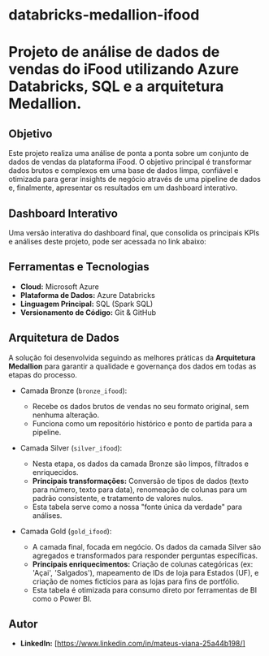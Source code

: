 # databricks-medallion-ifood
# Projeto de análise de dados de vendas do iFood utilizando Azure Databricks, SQL e a arquitetura Medallion.

## Objetivo

Este projeto realiza uma análise de ponta a ponta sobre um conjunto de dados de vendas da plataforma iFood. O objetivo principal é transformar dados brutos e complexos em uma base de dados limpa, confiável e otimizada para gerar insights de negócio através de uma pipeline de dados e, finalmente, apresentar os resultados em um dashboard interativo.

## Dashboard Interativo

Uma versão interativa do dashboard final, que consolida os principais KPIs e análises deste projeto, pode ser acessada no link abaixo:


## Ferramentas e Tecnologias

* **Cloud:** Microsoft Azure
* **Plataforma de Dados:** Azure Databricks
* **Linguagem Principal:** SQL (Spark SQL)
* **Versionamento de Código:** Git & GitHub

## Arquitetura de Dados

A solução foi desenvolvida seguindo as melhores práticas da **Arquitetura Medallion** para garantir a qualidade e governança dos dados em todas as etapas do processo.

* Camada Bronze (`bronze_ifood`):
    * Recebe os dados brutos de vendas no seu formato original, sem nenhuma alteração.
    * Funciona como um repositório histórico e ponto de partida para a pipeline.

* Camada Silver (`silver_ifood`):
    * Nesta etapa, os dados da camada Bronze são limpos, filtrados e enriquecidos.
    * **Principais transformações:** Conversão de tipos de dados (texto para número, texto para data), renomeação de colunas para um padrão consistente, e tratamento de valores nulos.
    * Esta tabela serve como a nossa "fonte única da verdade" para análises.

* Camada Gold (`gold_ifood`):
    * A camada final, focada em negócio. Os dados da camada Silver são agregados e transformados para responder perguntas específicas.
    * **Principais enriquecimentos:** Criação de colunas categóricas (ex: 'Açai', 'Salgados'), mapeamento de IDs de loja para Estados (UF), e criação de nomes fictícios para as lojas para fins de portfólio.
    * Esta tabela é otimizada para consumo direto por ferramentas de BI como o Power BI.

## Autor

* **LinkedIn:** [https://www.linkedin.com/in/mateus-viana-25a44b198/]
